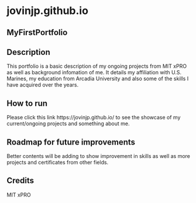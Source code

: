 # jovinjp.github.io
## MyFirstPortfolio

<h2>Description</h2>
<p>This portfolio is a basic description of my ongoing projects from MIT xPRO as well as background infomation of me. It details my affiliation with U.S. Marines, my education from Arcadia University and also some of the skills I have acquired over the years.</p>
<h2>How to run</h2>
<p>Please click this link https://jovinjp.github.io/ to see the showcase of my current/ongoing projects and something about me.</p>
<h2>Roadmap for future improvements</h2>
<p>Better contents will be adding to show improvement in skills as well as more projects and certificates from other fields.</p>
<h2>Credits</h2>
<p>MIT xPRO</p>
